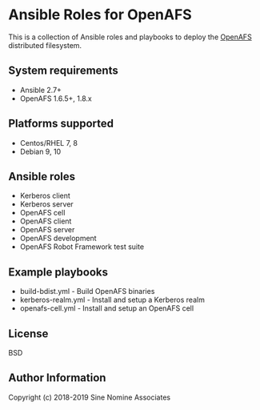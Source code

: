 # Ansible Roles for OpenAFS

This is a collection of Ansible roles and playbooks to deploy the [OpenAFS][1]
distributed filesystem.

## System requirements

* Ansible 2.7+
* OpenAFS 1.6.5+, 1.8.x

## Platforms supported

* Centos/RHEL 7, 8
* Debian 9, 10

## Ansible roles

* Kerberos client
* Kerberos server
* OpenAFS cell
* OpenAFS client
* OpenAFS server
* OpenAFS development
* OpenAFS Robot Framework test suite

## Example playbooks

* build-bdist.yml - Build OpenAFS binaries
* kerberos-realm.yml - Install and setup a Kerberos realm
* openafs-cell.yml - Install and setup an OpenAFS cell

## License

BSD

## Author Information

Copyright (c) 2018-2019 Sine Nomine Associates

[1]: https://www.openafs.org/
[2]: https://web.mit.edu/kerberos/
